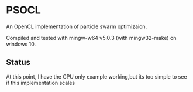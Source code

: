 # PSOCL

An OpenCL implementation of particle swarm optimizaion.

Compiled and tested with mingw-w64 v5.0.3 (with mingw32-make) on windows 10.

## Status

At this point, I have the CPU only example working,but its too simple to see if this implementation scales